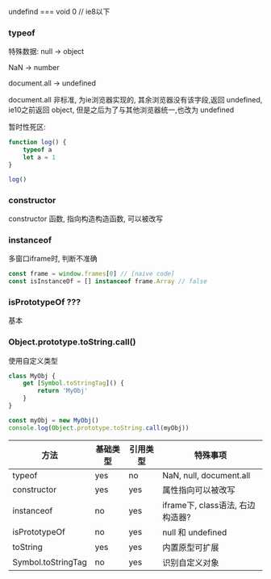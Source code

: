 ###

undefind === void 0 // ie8以下

### typeof

特殊数据:
null ->   object

NaN ->   number

document.all ->   undefined

document.all 非标准, 为ie浏览器实现的, 其余浏览器没有该字段,返回 undefined, ie10之前返回 object,
但是之后为了与其他浏览器统一,也改为 undefined

暂时性死区:

```js
function log() {
    typeof a
    let a = 1
}

log()
```

### constructor

constructor 函数, 指向构造构造函数, 可以被改写

### instanceof

多窗口iframe时, 判断不准确

```js
const frame = window.frames[0] // [naive code]
const isInstanceOf = [] instanceof frame.Array // false
```

### isPrototypeOf ???

基本

### Object.prototype.toString.call()

使用自定义类型

```js
class MyObj {
    get [Symbol.toStringTag]() {
        return 'MyObj'
    }
}

const myObj = new MyObj()
console.log(Object.prototype.toString.call(myObj))
```

| 方法                 | 基础类型 | 引用类型 | 特殊事项                     |
|--------------------|------|------|--------------------------|
| typeof             | yes  | no   | NaN, null, document.all  |
| constructor        | yes  | yes  | 属性指向可以被改写                |
| instanceof         | no   | yes  | iframe下, class语法, 右边构造器? |
| isPrototypeOf      | no   | yes  | null 和 undefined         |
| toString           | yes  | yes  | 内置原型可扩展                  |
| Symbol.toStringTag | no   | yes  | 识别自定义对象                  |


